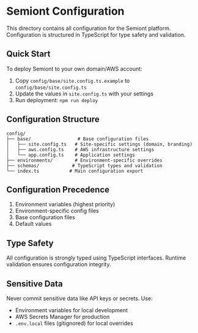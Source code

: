 # Semiont Configuration

This directory contains all configuration for the Semiont platform. Configuration is structured in TypeScript for type safety and validation.

## Quick Start

To deploy Semiont to your own domain/AWS account:

1. Copy `config/base/site.config.ts.example` to `config/base/site.config.ts`
2. Update the values in `site.config.ts` with your settings
3. Run deployment: `npm run deploy`

## Configuration Structure

```
config/
├── base/                 # Base configuration files
│   ├── site.config.ts   # Site-specific settings (domain, branding)
│   ├── aws.config.ts    # AWS infrastructure settings
│   └── app.config.ts    # Application settings
├── environments/        # Environment-specific overrides
├── schemas/            # TypeScript types and validation
└── index.ts           # Main configuration export
```

## Configuration Precedence

1. Environment variables (highest priority)
2. Environment-specific config files
3. Base configuration files
4. Default values

## Type Safety

All configuration is strongly typed using TypeScript interfaces. Runtime validation ensures configuration integrity.

## Sensitive Data

Never commit sensitive data like API keys or secrets. Use:
- Environment variables for local development
- AWS Secrets Manager for production
- `.env.local` files (gitignored) for local overrides